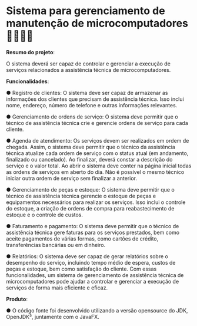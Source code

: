 # Sistema para gerenciamento de manutenção de microcomputadores 🐱‍💻🐱‍💻

**Resumo do projeto**:

O sistema deverá ser capaz de controlar e gerenciar a execução de serviços relacionados a
assistência técnica de microcomputadores.

**Funcionalidades**:

● Registro de clientes: O sistema deve ser capaz de armazenar as informações dos
clientes que precisam de assistência técnica. Isso inclui nome, endereço, número de
telefone e outras informações relevantes.

● Gerenciamento de ordens de serviço: O sistema deve permitir que o técnico de
assistência técnica crie e gerencie ordens de serviço para cada cliente.

● Agenda de atendimento: Os serviços devem ser realizados em ordem de chegada.
Assim, o sistema deve permitir que o técnico da assistência técnica atualize cada
ordem de serviço com o status atual (em andamento, finalizado ou cancelado). Ao
finalizar, deverá constar a descrição do serviço e o valor total. Ao abrir o sistema
deve conter na página inicial todas as ordens de serviços em aberto do dia. Não é
possível o mesmo técnico iniciar outra ordem de serviço sem finalizar a anterior.

● Gerenciamento de peças e estoque: O sistema deve permitir que o técnico de
assistência técnica gerencie o estoque de peças e equipamentos necessários para
realizar os serviços. Isso inclui o controle do estoque, a criação de ordens de compra
para reabastecimento de estoque e o controle de custos.

● Faturamento e pagamento: O sistema deve permitir que o técnico de assistência
técnica gere faturas para os serviços prestados, bem como aceite pagamentos de
várias formas, como cartões de crédito, transferências bancárias ou em dinheiro.

● Relatórios: O sistema deve ser capaz de gerar relatórios sobre o desempenho do
serviço, incluindo tempo médio de espera, custos de peças e estoque, bem como
satisfação do cliente.
Com essas funcionalidades, um sistema de gerenciamento de assistência técnica de
microcomputadores pode ajudar a controlar e gerenciar a execução de serviços de forma
mais eficiente e eficaz.

**Produto**:

● O código fonte foi desenvolvido utilizando a versão opensource do JDK, OpenJDK³, juntamente com o JavaFX.
